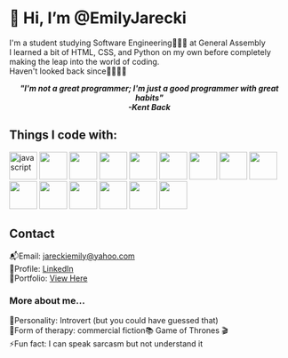 <h1>👋 Hi, I’m @EmilyJarecki</h1>

I'm a student studying Software Engineering👩🏼‍🔬 at General Assembly<br>
I learned a bit of HTML, CSS, and Python on my own before completely making the leap into the world of coding. <br>Haven't looked back since👩🏼‍💻👾

***<p quote align='center'>"I'm not a great programmer; I'm just a good programmer with great habits"</br>-Kent Back***

<h2>Things I code with:</h2>
<p display:flex; justify-content: space-evenly;>
            <img width=50px src="https://img.icons8.com/color/512/javascript.png" alt="javascript"/>
            <img width=50px src="https://img.icons8.com/external-tal-revivo-color-tal-revivo/512/external-html-5-is-a-software-solution-stack-that-defines-the-properties-and-behaviors-of-web-page-logo-color-tal-revivo.png"/>
            <img  width=50px src="https://img.icons8.com/stickers/512/css3.png"/>
            <img  width=50px src="https://img.icons8.com/fluency/512/python.png"/>
            <img  width=50px src="https://img.icons8.com/color/512/react-native.png"/>
            <img  width=50px src="https://img.icons8.com/nolan/512/express-js.png"/>
            <img  width=50px src="https://img.icons8.com/color/512/bootstrap.png"/>
            <img  width=50px src="https://img.icons8.com/color/512/sass.png"/>
            <img  width=50px src="https://img.icons8.com/external-tal-revivo-green-tal-revivo/512/external-nodejs-is-an-open-source-cross-platform-javascript-run-time-environment-logo-green-tal-revivo.png"/>
            <img  width=50px src="https://img.icons8.com/color/512/git.png"/>
            <img  width=50px src="https://img.icons8.com/tiny-color/512/github.png"/>
            <img  width=50px src="https://img.icons8.com/color/512/visual-studio-code-2019.png"/>
            <img  width=50px src="https://img.icons8.com/color/512/mongodb.png"/>
            <img  width=50px src="https://img.icons8.com/color/512/heroku.png"/>
            <img  width=50px src="https://img.icons8.com/external-tal-revivo-shadow-tal-revivo/512/external-netlify-a-cloud-computing-company-that-offers-hosting-and-serverless-backend-services-for-static-websites-logo-shadow-tal-revivo.png"/>      
</p>
       
<h2>Contact</h2>
📬Email: <a href="jareckiemily@yahoo.com">jareckiemily@yahoo.com</a><br>
📌Profile: <a href="https://www.linkedin.com/in/emilyjarecki22/">LinkedIn</a><br>
🌟Portfolio:  <a href="https://deluxe-sfogliatella-4b37cd.netlify.app](https://emily-jarecki.netlify.app">View Here</a><br>


<h3>More about me...</h3>
🧬Personality: Introvert (but you could have guessed that)<br>
🌊Form of therapy: commercial fiction📚 Game of Thrones 🎬<br>
⚡️Fun fact: I can speak sarcasm but not understand it


